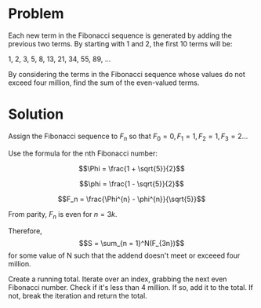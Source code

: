 # Problem

Each new term in the Fibonacci sequence is generated by adding the previous two terms. By starting with 1 and 2, the first 10 terms will be:

1, 2, 3, 5, 8, 13, 21, 34, 55, 89, ...

By considering the terms in the Fibonacci sequence whose values do not exceed four million, find the sum of the even-valued terms.

# Solution

Assign the Fibonacci sequence to $F_n$ so that $F_0 = 0, F_1 = 1, F_2 = 1, F_3 = 2...$

Use the formula for the nth Fibonacci number:

$$\Phi = \frac{1 + \sqrt{5}}{2}$$

$$\phi = \frac{1 - \sqrt{5}}{2}$$

$$F_n = \frac{\Phi^{n} - \phi^{n}}{\sqrt{5}}$$

From parity, $F_n$ is even for $n = 3k$.

Therefore, $$S = \sum_{n = 1}^N(F_{3n})$$ for some value of N such that the addend doesn't meet or exceeed four million.

Create a running total. Iterate over an index, grabbing the next even Fibonacci number. Check if it's less than 4 million. If so, add it to the total. If not, break the iteration and return the total.
